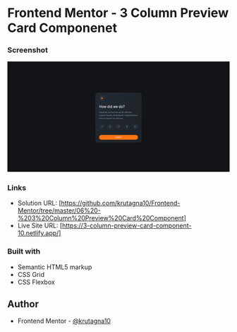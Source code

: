 # Frontend Mentor - 3 Column Preview Card Componenet

### Screenshot

![](Screenshot/Screenshot.png)

### Links

- Solution URL: [https://github.com/krutagna10/Frontend-Mentor/tree/master/06%20-%203%20Column%20Preview%20Card%20Component]
- Live Site URL: [https://3-column-preview-card-component-10.netlify.app/]

### Built with

- Semantic HTML5 markup
- CSS Grid
- CSS Flexbox

## Author
- Frontend Mentor - [@krutagna10](https://www.frontendmentor.io/profile/krutagna10)


